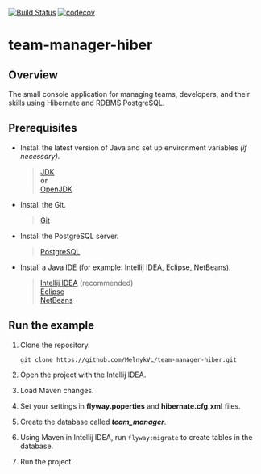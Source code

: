 [![Build Status](https://travis-ci.com/MelnykVL/team-manager-hiber.svg?branch=master)](https://travis-ci.com/MelnykVL/team-manager-hiber)
[![codecov](https://codecov.io/gh/MelnykVL/team-manager-hiber/branch/master/graph/badge.svg?token=5RG53C1C1H)](https://codecov.io/gh/MelnykVL/team-manager-hiber)
# team-manager-hiber

## Overview

The small console application for managing teams, developers, and their skills using Hibernate and RDBMS PostgreSQL.

## Prerequisites

- Install the latest version of Java and set up environment variables *(if necessary)*.

  > [JDK](https://www.oracle.com/java/technologies/javase-downloads.html) <br>
  > **or**<br>
  > [OpenJDK](https://openjdk.java.net/install/)

- Install the Git.

  > [Git](https://git-scm.com/downloads)

- Install the PostgreSQL server.

  > [PostgreSQL](https://www.postgresql.org/download/)

- Install a Java IDE (for example: Intellij IDEA, Eclipse, NetBeans).

  > [Intellij IDEA](https://www.jetbrains.com/idea/download/#section=windows) (recommended) <br>
  > [Eclipse](https://www.eclipse.org/downloads/) <br>
  > [NetBeans](https://netbeans.apache.org/download/)

## Run the example

1. Clone the repository.<br>

    `git clone https://github.com/MelnykVL/team-manager-hiber.git`

2. Open the project with the Intellij IDEA.
3. Load Maven changes.
4. Set your settings in **flyway.poperties** and **hibernate.cfg.xml** files.
5. Create the database called ***team_manager***.
6. Using Maven in Intellij IDEA, run `flyway:migrate` to create tables in the database.
7. Run the project.
